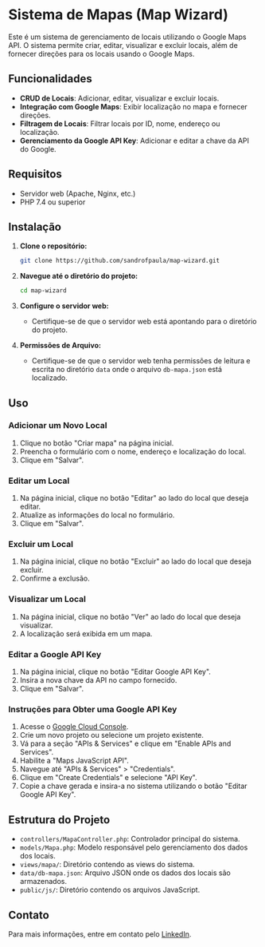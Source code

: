 # Sistema de Mapas (Map Wizard)

Este é um sistema de gerenciamento de locais utilizando o Google Maps API.
O sistema permite criar, editar, visualizar e excluir locais, além de fornecer direções para os locais usando o Google Maps.

## Funcionalidades

- **CRUD de Locais**: Adicionar, editar, visualizar e excluir locais.
- **Integração com Google Maps**: Exibir localização no mapa e fornecer direções.
- **Filtragem de Locais**: Filtrar locais por ID, nome, endereço ou localização.
- **Gerenciamento da Google API Key**: Adicionar e editar a chave da API do Google.

## Requisitos

- Servidor web (Apache, Nginx, etc.)
- PHP 7.4 ou superior

## Instalação

1. **Clone o repositório:**
    ```sh
    git clone https://github.com/sandrofpaula/map-wizard.git
    ```

2. **Navegue até o diretório do projeto:**
    ```sh
    cd map-wizard
    ```

3. **Configure o servidor web:**
    - Certifique-se de que o servidor web está apontando para o diretório do projeto.

4. **Permissões de Arquivo:**
    - Certifique-se de que o servidor web tenha permissões de leitura e escrita no diretório `data` 
   onde o arquivo `db-mapa.json` está localizado.

## Uso

### Adicionar um Novo Local

1. Clique no botão "Criar mapa" na página inicial.
2. Preencha o formulário com o nome, endereço e localização do local.
3. Clique em "Salvar".

### Editar um Local

1. Na página inicial, clique no botão "Editar" ao lado do local que deseja editar.
2. Atualize as informações do local no formulário.
3. Clique em "Salvar".

### Excluir um Local

1. Na página inicial, clique no botão "Excluir" ao lado do local que deseja excluir.
2. Confirme a exclusão.

### Visualizar um Local

1. Na página inicial, clique no botão "Ver" ao lado do local que deseja visualizar.
2. A localização será exibida em um mapa.

### Editar a Google API Key

1. Na página inicial, clique no botão "Editar Google API Key".
2. Insira a nova chave da API no campo fornecido.
3. Clique em "Salvar".

### Instruções para Obter uma Google API Key

1. Acesse o <a href="https://console.cloud.google.com/" target="_blank">Google Cloud Console</a>.
2. Crie um novo projeto ou selecione um projeto existente.
3. Vá para a seção "APIs & Services" e clique em "Enable APIs and Services".
4. Habilite a "Maps JavaScript API".
5. Navegue até "APIs & Services" > "Credentials".
6. Clique em "Create Credentials" e selecione "API Key".
7. Copie a chave gerada e insira-a no sistema utilizando o botão "Editar Google API Key".

## Estrutura do Projeto

- `controllers/MapaController.php`: Controlador principal do sistema.
- `models/Mapa.php`: Modelo responsável pelo gerenciamento dos dados dos locais.
- `views/mapa/`: Diretório contendo as views do sistema.
- `data/db-mapa.json`: Arquivo JSON onde os dados dos locais são armazenados.
- `public/js/`: Diretório contendo os arquivos JavaScript.

## Contato

Para mais informações, entre em contato pelo <a href="https://www.linkedin.com/in/sandro-paula-379091108/" target="_blank">LinkedIn</a>.


